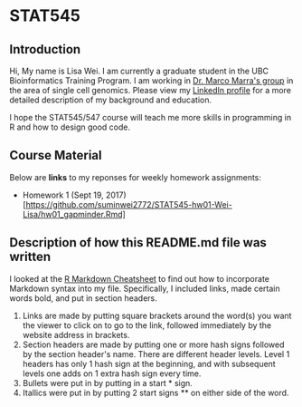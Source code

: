 # STAT545

## Introduction  

Hi, My name is Lisa Wei. I am currently a graduate student in the UBC Bioinformatics Training Program. I am working in [Dr. Marco Marra's group](http://www.bcgsc.ca/faculty/mmarra) in the area of single cell genomics. Please view my [LinkedIn profile](https://ca.linkedin.com/in/lisa-wei-7806a373) for a more detailed description of my background and education.

I hope the STAT545/547 course will teach me more skills in programming in R and how to design good code.

## Course Material

Below are **links** to my reponses for weekly homework assignments:

* Homework 1 (Sept 19, 2017)
[https://github.com/suminwei2772/STAT545-hw01-Wei-Lisa/hw01_gapminder.Rmd]

## Description of how this README.md file was written
I looked at the [R Markdown Cheatsheet](https://www.rstudio.com/wp-content/uploads/2015/02/rmarkdown-cheatsheet.pdf) to find out how to incorporate Markdown syntax into my file. Specifically, I included links, made certain words bold, and put in section headers.
1. Links are made by putting square brackets around the word(s) you want the viewer to click on to go to the link, followed immediately by the website address in brackets.
2. Section headers are made by putting one or more hash signs followed by the section header's name. There are different header levels. Level 1 headers has only 1 hash sign at the beginning, and with subsequent levels one adds on 1 extra hash sign every time.
3. Bullets were put in by putting in a start * sign.
4. Itallics were put in by putting 2 start signs ** on either side of the word.


